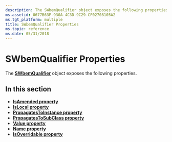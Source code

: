 ```yaml
---
description: The SWbemQualifier object exposes the following properties.
ms.assetid: 0677B63F-930A-4C3D-9C29-CF02708105A2
ms.tgt_platform: multiple
title: SWbemQualifier Properties
ms.topic: reference
ms.date: 05/31/2018
---
```


# SWbemQualifier Properties

The [**SWbemQualifier**](swbemqualifier.md) object exposes the following properties.

## In this section

-   [**IsAmended property**](swbemqualifier-isamended.md)
-   [**IsLocal property**](swbemqualifier-islocal.md)
-   [**PropagatesToInstance property**](swbemqualifier-propagatestoinstance.md)
-   [**PropagatesToSubClass property**](swbemqualifier-propagatestosubclass.md)
-   [**Value property**](swbemqualifier-value.md)
-   [**Name property**](swbemqualifier-name.md)
-   [**IsOverridable property**](swbemqualifier-isoverridable.md)

 

 



